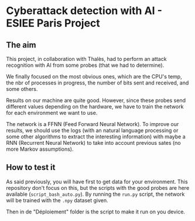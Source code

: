 # Cyberattack detection with AI - ESIEE Paris Project

## The aim

This project, in collaboration with Thalès, had to perform an attack recognition with AI from some probes (that we had to determine).

We finally focused on the most obvious ones, which are the CPU's temp, the nbr of processes in progress, the number of bits sent and received, and some others.

Results on our machine are quite good. However, since these probes send different values depending on the hardware, we have to train the network for each environment we want to use.

The network is a FFNN (Feed Forward Neural Network). To improve our results, we should use the logs (with an natural language processing or some other algorithms to extract the interesting information) with maybe a RNN (Recurrent Neural Network) to take into account previous sates (no more Markov assumptions).

## How to test it 

As said previously, you will have first to get data for your environment. This repository don't focus on this, but the scripts with the good probes are here available (`script_bash_auto.py`). By running the `run.py` script, the network will be trained with the `.npy` dataset given.

Then in de "Déploiement" folder is the script to make it run on you device.

